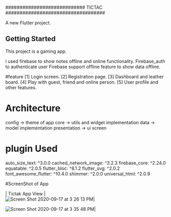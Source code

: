 ############################ TICTAC ###################################

A new Flutter project.

## Getting Started

This project is a gaming app.

I used firebase to show notes offline and online functionality. 
Firebase_auth to authenticate user 
Firebase support offline feature to show data offline.

#feature
[1] Login screen.
[2] Registration page.
[3] Dashboard and leather board.
[4] Play with guest, friend and online person.
[5] User profile and other features.


# Architecture
config -> theme of app
core -> utils and widget implementation
data -> model implementation
presentation -> ui screen



# plugin Used
  auto_size_text: ^3.0.0
  cached_network_image: ^3.2.3
  firebase_core: ^2.24.0
  equatable: ^2.0.5
  flutter_bloc: ^8.1.2
  flutter_svg: ^2.0.2
  font_awesome_flutter: ^10.4.0
  shimmer: ^2.0.0
  universal_html: ^2.0.9


#ScreenShot of App


|  Tictak App View                                             |                                                                             
 <img width alt="Screen Shot 2020-09-17 at 3 26 13 PM" src="https://github.com/Sweetyrawat-star/tictak/assets/57385799/e5964842-6768-456e-b0e7-ea92fcf536db.png">|


<img alt="Screen Shot 2020-09-17 at 3 35 48 PM" src="https://github.com/Sweetyrawat-star/tictak/assets/57385799/3f525c8a-3eb5-4df4-a5c3-9a3ebe842d1e.png">|





